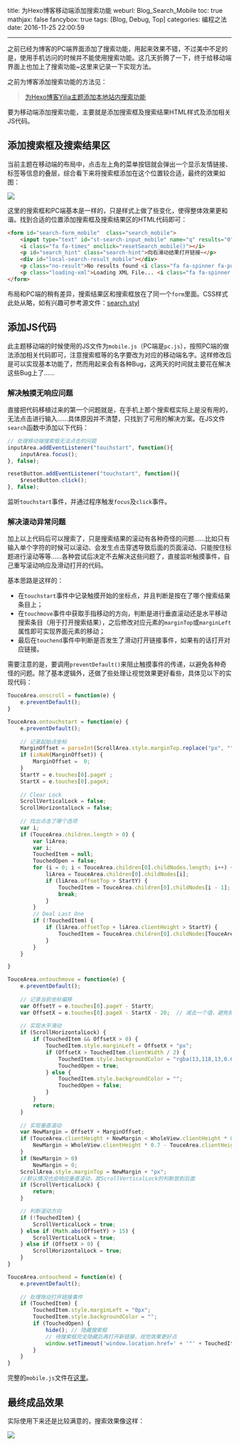 title: 为Hexo博客移动端添加搜索功能
weburl: Blog_Search_Mobile
toc: true
mathjax: false
fancybox: true
tags: [Blog, Debug, Top]
categories: 编程之法
date: 2016-11-25 22:00:59

---

之前已经为博客的PC端界面添加了搜索功能，用起来效果不错，不过美中不足的是，使用手机访问的时候并不能使用搜索功能。这几天折腾了一下，终于给移动端界面上也加上了搜索功能~这里来记录一下实现方法。

<!--more-->

之前为博客添加搜索功能的方法见：

> [为Hexo博客Yilia主题添加本地站内搜索功能](/2016/10/10/%E4%B8%BAHexo%E5%8D%9A%E5%AE%A2Yilia%E4%B8%BB%E9%A2%98%E6%B7%BB%E5%8A%A0%E6%9C%AC%E5%9C%B0%E7%AB%99%E5%86%85%E6%90%9C%E7%B4%A2%E5%8A%9F%E8%83%BD/)

要为移动端添加搜索功能，主要就是添加搜索框及搜索结果HTML样式及添加相关JS代码。

## 添加搜索框及搜索结果区

当前主题在移动端的布局中，点击左上角的菜单按钮就会弹出一个显示友情链接、标签等信息的叠层，综合看下来将搜索框添加在这个位置较合适，最终的效果如图：

![](https://pic.gaomf.store/20161125210304.png)

这里的搜索框和PC端基本是一样的，只是样式上做了些变化，使得整体效果更和谐。找到合适的位置添加搜索框及搜索结果区的HTML代码即可：

```HTML
<form id="search-form_mobile"  class="search_mobile">
    <input type="text" id="st-search-input_mobile" name="q" results="0" class="st-default-search-input_mobile" maxlength="50" placeholder="Search..." autocomplete="off" autocorrect="off">
    <i class="fa fa-times" onclick="resetSearch_mobile()"></i>
    <p id="search_hint" class="search-hint">向右滑动结果打开链接~</p>
    <div id="local-search-result_mobile"></div>
    <p class="no-result">No results found <i class="fa fa-spinner fa-pulse"></i></p>
    <p class="loading-xml">Loading XML File... <i class="fa fa-spinner fa-pulse"></i></p>
</form>
```

布局和PC端的稍有差异，搜索结果区和搜索框放在了同一个`form`里面。CSS样式此处从略，如有兴趣可参考源文件：[search.styl](https://github.com/g199209/BlogTheme/blob/master/source/css/_partial/search.styl)

## 添加JS代码

此主题移动端的时候使用的JS文件为`mobile.js`（PC端是`pc.js`），按照PC端的做法添加相关代码即可，注意搜索框等的名字要改为对应的移动端名字。这样修改后是可以实现基本功能了，然而用起来会有各种Bug，这两天的时间就主要花在解决这些Bug上了……

### 解决触摸无响应问题
直接把代码移植过来的第一个问题就是，在手机上那个搜索框实际上是没有用的，无法点击进行输入……具体原因并不清楚，只找到了可用的解决方案。在JS文件`search`函数中添加以下代码：

``` js
// 处理移动端搜索框无法点击的问题
inputArea.addEventListener("touchstart", function(){
    inputArea.focus();
}, false);

resetButton.addEventListener("touchstart", function(){
    $resetButton.click();
}, false);
```

监听`touchstart`事件，并通过程序触发`focus`及`click`事件。

### 解决滚动异常问题
加上以上代码后可以搜索了，只是搜索结果的滚动有各种奇怪的问题……比如只有输入单个字符的时候可以滚动、会发生点击穿透导致后面的页面滚动、只能按住标题进行滚动等等……各种尝试后决定不去解决这些问题了，直接监听触摸事件，自己重写滚动响应及滑动打开的代码。

基本思路是这样的：

- 在`touchstart`事件中记录触摸开始的坐标点，并且判断是按在了哪个搜索结果条目上；
- 在`touchmove`事件中获取手指移动的方向，判断是进行垂直滚动还是水平移动搜索条目（用于打开搜索结果），之后修改对应元素的`marginTop`或`marginLeft`属性即可实现界面元素的移动；
- 最后在`touchend`事件中判断是否发生了滑动打开链接事件，如果有的话打开对应链接。

需要注意的是，要调用`preventDefault()`来阻止触摸事件的传递，以避免各种奇怪的问题。除了基本逻辑外，还做了些处理让视觉效果更好看些，具体见以下的实现代码：

``` js
TouceArea.onscroll = function(e) {
    e.preventDefault();
}

TouceArea.ontouchstart = function(e) {
    e.preventDefault();
    
    // 记录起始点坐标
    MarginOffset = parseInt(ScrollArea.style.marginTop.replace("px", ""));
    if (isNaN(MarginOffset)) {
        MarginOffset =  0;
    }
    StartY = e.touches[0].pageY ;
    StartX = e.touches[0].pageX;
    
    // Clear Lock
    ScrollVerticalLock = false;
    ScrollHorizontalLock = false;
    
    // 找出点击了哪个选项
    var i;
    if (TouceArea.children.length > 0) {
        var liArea;
        var i;
        TouchedItem = null;
        TouchedOpen = false;
        for (i = 0; i < TouceArea.children[0].childNodes.length; i++) {
            liArea = TouceArea.children[0].childNodes[i];
            if (liArea.offsetTop > StartY) {
                TouchedItem = TouceArea.children[0].childNodes[i - 1];
                break;
            }
        }
        // Deal Last One
        if (!TouchedItem) {
            if (liArea.offsetTop + liArea.clientHeight > StartY) {
                TouchedItem = TouceArea.children[0].childNodes[TouceArea.children[0].childNodes.length - 1];
            }
        }
    }

}

TouceArea.ontouchmove = function(e) {
    e.preventDefault();
    
    // 记录当前坐标偏移
    var OffsetY = e.touches[0].pageY - StartY;
    var OffsetX = e.touches[0].pageX - StartX - 20;  // 减去一个值，避免微小移动也触发事件，影响体验
    
    // 实现水平滑动
    if (ScrollHorizontalLock) {
        if (TouchedItem && OffsetX > 0) {
            TouchedItem.style.marginLeft = OffsetX + "px";
            if (OffsetX > TouchedItem.clientWidth / 2) {
                TouchedItem.style.backgroundColor = "rgba(13,118,13,0.60)";
                TouchedOpen = true;
            } else {
                TouchedItem.style.backgroundColor = "";
                TouchedOpen = false;
            }
        }
        return;
    }
    
    // 实现垂直滚动
    var NewMargin = OffsetY + MarginOffset;
    if (TouceArea.clientHeight + NewMargin < WholeView.clientHeight * 0.7) {
        NewMargin = WholeView.clientHeight * 0.7 - TouceArea.clientHeight;
    }
    if (NewMargin > 0)
        NewMargin = 0;
    ScrollArea.style.marginTop = NewMargin + "px";
    //默认情况也会响应垂直滚动，故ScrollVerticalLock的判断放到后面
    if (ScrollVerticalLock) {
        return;
    }

    // 判断滚动方向
    if (!TouchedItem) {
        ScrollVerticalLock = true;
    } else if (Math.abs(OffsetY) > 15) {
        ScrollVerticalLock = true;
    } else if (OffsetX > 0) {
        ScrollHorizontalLock = true;
    }
}

TouceArea.ontouchend = function(e) {
    e.preventDefault();
    
    // 处理拖动打开链接事件
    if (TouchedItem) {
        TouchedItem.style.marginLeft = "0px";
        TouchedItem.style.backgroundColor = "";
        if (TouchedOpen) {
            hide(); // 隐藏搜索框
            // 待搜索框完全隐藏后再打开新链接，视觉效果更好点
            window.setTimeout('window.location.href=' + '"' + TouchedItem.children[0].href + '"', 200);
        }                        
    }
}
```

完整的`mobile.js`文件在[这里](https://github.com/g199209/BlogTheme/blob/master/source/js/mobile.js)。

## 最终成品效果
实际使用下来还是比较满意的，搜索效果像这样：

![](https://pic.gaomf.store/Search_mobile.gif)




